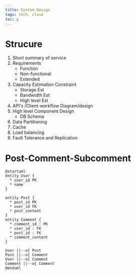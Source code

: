 ```yaml
---
title: System Design
tags: tech, cloud
toc: y
---
```


# Strucure

1. Short summary of service
2. Requirements
    * Function
    * Non-functional
    * Extended
3. Capacity Estimation Constraint
    * Storage Est
    * Bandwidth Est
    * High level Est
4. API's /Client-workflow Diagram/design
5. High level Component Design
    * DB Schema
6. Data Partitioning
7. Cache
8. Load balancing
9. Fault Tolerance and Replication

# Post-Comment-Subcomment
```plantuml
@startuml
entity User {
  * user_id PK
  * name
}

entity Post {
  * post_id PK
  * user_id FK
  * post_content
}
entity Comment {
  * comment_id : PK
  * user_id : FK
  * post_id : FK
  * comment_content
}

User ||--o{ Post
Post ||--o{ Comment
User ||--o{ Comment
Comment ||--o{ Comment
@enduml
```


